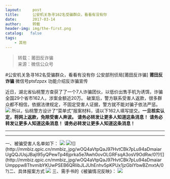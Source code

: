 ```yaml
---
layout:     post
title:      公安机关急寻162名受骗群众，看看有没有你
date:       2017-03-14
author:     转载
header-img: img/the-first.png
catalog:   false
tags:
    - 其他
---
```


<blockquote><p>转载：莆田反诈骗<br>
来源：微信公众号</p></blockquote>

#公安机关急寻162名受骗群众，看看有没有你
公安部刑侦局[莆田反诈骗]
**莆田反诈骗**
微信号ptsfzpzx
功能介绍反诈骗宣传

近日，湖北省仙桃警方查获了了一个7人诈骗团伙，以低价出售手机为诱饵，诈骗全国29个省市162人，涉案金额近20万。
破案后，警方联系受害人返款，很多群众都不相信，依据法律规定，不固定受害人证据，警方就不能对骗子依法严惩。
![]({{site.baseurl}}/postimg/wOQ4aVtpQaJ97HvtCBk7pLu94aDmaiarUVtibUdz0s5rRhr7tWZH9uxxhp4Jn5WtqpSkQxprBRqh6LGqW3OnfXog.jpeg)
所以，仙桃警方设计了“菜单式”报案材料，请以下162人填写提交。**一旦核实认定，将网上返款，免除受害人奔波。**
**请务必转发让更多人知道这条消息！**
**请务必转发让更多人知道这条消息！**
**请务必转发让更多人知道这条消息！**
******
******
一、被骗受害人名单如下：
![]({{site.baseurl}}/postimg/wOQ4aVtpQaJ97HvtCBk7pLu94aDmaiarUsUy2QicNkST0McdjN0ia5OAAb4OrWJ6RicKjsWwyNSQlIabJIbapfYsCQ.jpeg)
![](http://mmbiz.qpic.cn/mmbiz_jpg/wOQ4aVtpQaJ97HvtCBk7pLu94aDmaiarUqnVjJChasydeU1Z6mB4GT9BdtSeYuy7IcdBUYG1IPJhaGNrXd1J0mw/0?)![](http://mmbiz.qpic.cn/mmbiz_jpg/wOQ4aVtpQaJ97HvtCBk7pLu94aDmaiarUgQQJUsjJBajI95yQPewTp46jprka5e7Awh0ovOLGRFsqA3osV9OdRw/0?)![](http://mmbiz.qpic.cn/mmbiz_jpg/wOQ4aVtpQaJ97HvtCBk7pLu94aDmaiarUmpppw8ThvmibYKUwPSEB6QRIibJLJUhEnhv5pKPUx1jzGblYbwBZmxtA/0?)二、具体报案方式
![]({{site.baseurl}}/postimg/wOQ4aVtpQaJ97HvtCBk7pLu94aDmaiarUIkiaX0GeiamuwiaSpEB9MSUvrKGIjicEL0LVibyqxWOfOnGOCXPyNajoWYg.jpeg)
三、需手书的《被骗情况反映》：
![]({{site.baseurl}}/postimg/wOQ4aVtpQaJ97HvtCBk7pLu94aDmaiarUJwP6IJFiaLic1azPsQsFfDXMa3t7Gm9icTliatlibckcib2wVMwrg1eibTdgQ.jpeg)
